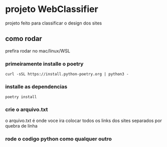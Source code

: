 <h1>projeto WebClassifier</h1>
<p>projeto feito para classificar o design dos sites</p>

<h2>como rodar</h2>
<p>prefira rodar no mac/linux/WSL</p>
<h3>primeiramente installe o poetry</h3>
<code>curl -sSL https://install.python-poetry.org | python3 -</code>
<h3>installe as dependencias</h3>
<code>poetry install</code>
<h3>crie o arquivo.txt</h3>
<p>o arquivo.txt é onde voce ira colocar todos os links dos sites separados por quebra de linha</p>
<h3>rode o codigo python como qualquer outro</h3>
